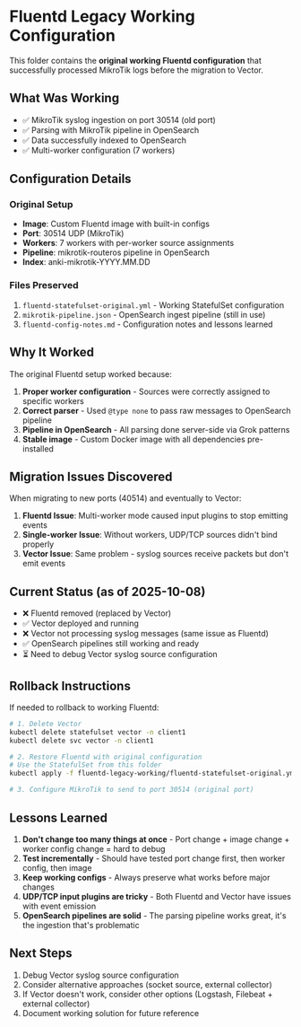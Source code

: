 # Fluentd Legacy Working Configuration

This folder contains the **original working Fluentd configuration** that successfully processed MikroTik logs before the migration to Vector.

## What Was Working

- ✅ MikroTik syslog ingestion on port 30514 (old port)
- ✅ Parsing with MikroTik pipeline in OpenSearch
- ✅ Data successfully indexed to OpenSearch
- ✅ Multi-worker configuration (7 workers)

## Configuration Details

### Original Setup
- **Image**: Custom Fluentd image with built-in configs
- **Port**: 30514 UDP (MikroTik)
- **Workers**: 7 workers with per-worker source assignments
- **Pipeline**: mikrotik-routeros pipeline in OpenSearch
- **Index**: anki-mikrotik-YYYY.MM.DD

### Files Preserved
1. `fluentd-statefulset-original.yml` - Working StatefulSet configuration
2. `mikrotik-pipeline.json` - OpenSearch ingest pipeline (still in use)
3. `fluentd-config-notes.md` - Configuration notes and lessons learned

## Why It Worked

The original Fluentd setup worked because:
1. **Proper worker configuration** - Sources were correctly assigned to specific workers
2. **Correct parser** - Used `@type none` to pass raw messages to OpenSearch pipeline
3. **Pipeline in OpenSearch** - All parsing done server-side via Grok patterns
4. **Stable image** - Custom Docker image with all dependencies pre-installed

## Migration Issues Discovered

When migrating to new ports (40514) and eventually to Vector:
1. **Fluentd Issue**: Multi-worker mode caused input plugins to stop emitting events
2. **Single-worker Issue**: Without workers, UDP/TCP sources didn't bind properly
3. **Vector Issue**: Same problem - syslog sources receive packets but don't emit events

## Current Status (as of 2025-10-08)

- ❌ Fluentd removed (replaced by Vector)
- ✅ Vector deployed and running
- ❌ Vector not processing syslog messages (same issue as Fluentd)
- ✅ OpenSearch pipelines still working and ready
- ⏳ Need to debug Vector syslog source configuration

## Rollback Instructions

If needed to rollback to working Fluentd:

```bash
# 1. Delete Vector
kubectl delete statefulset vector -n client1
kubectl delete svc vector -n client1

# 2. Restore Fluentd with original configuration
# Use the StatefulSet from this folder
kubectl apply -f fluentd-legacy-working/fluentd-statefulset-original.yml

# 3. Configure MikroTik to send to port 30514 (original port)
```

## Lessons Learned

1. **Don't change too many things at once** - Port change + image change + worker config change = hard to debug
2. **Test incrementally** - Should have tested port change first, then worker config, then image
3. **Keep working configs** - Always preserve what works before major changes
4. **UDP/TCP input plugins are tricky** - Both Fluentd and Vector have issues with event emission
5. **OpenSearch pipelines are solid** - The parsing pipeline works great, it's the ingestion that's problematic

## Next Steps

1. Debug Vector syslog source configuration
2. Consider alternative approaches (socket source, external collector)
3. If Vector doesn't work, consider other options (Logstash, Filebeat + external collector)
4. Document working solution for future reference
